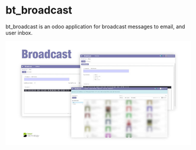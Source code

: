 # bt_broadcast


bt_broadcast is an odoo application for broadcast messages to email, and user inbox.

![image](https://github.com/btechpt/bt_broadcast/blob/14.0/bt_broadcast/static/description/images/main_screenshot.jpeg?raw=true)